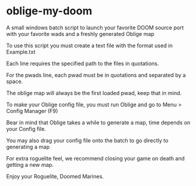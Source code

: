 # oblige-my-doom
A small windows batch script to launch your favorite DOOM source port with your favorite wads and a freshly generated Oblige map

To use this script you must create a text file with the format used in Example.txt

Each line requires the specified path to the files in quotations.

For the pwads line, each pwad must be in quotations and separated by a space.

The oblige map will always be the first loaded pwad, keep that in mind.

To make your Oblige config file, you must run Oblige and go to Menu > Config Manager (F9)

Bear in mind that Oblige takes a while to generate a map, time depends on your Config file.

You may also drag your config file onto the batch to go directly to generating a map

For extra roguelite feel, we recommend closing your game on death and getting a new map.

Enjoy your Roguelite, Doomed Marines.
